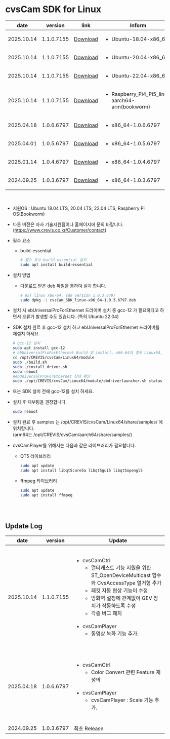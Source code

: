 # cvsCam SDK for Linux
| date | version | link | Inform |
|------|---------|------|--------|
| 2025.10.14 | 1.1.0.7155 | [Download](https://github.com/CREVIS/Camera/raw/refs/heads/master/cvsCam/Linux/Files/cvsCam_SDK_Ubuntu-18.04-x86_64-1.1.0.7155.deb) | <ul><li>Ubuntu-18.04-x86_64</br></li> |
| 2025.10.14 | 1.1.0.7155 | [Download](https://github.com/CREVIS/Camera/raw/refs/heads/master/cvsCam/Linux/Files/cvsCam_SDK_Ubuntu-20.04-x86_64-1.1.0.7155.deb) | <ul><li>Ubuntu-20.04-x86_64</br></li> |
| 2025.10.14 | 1.1.0.7155 | [Download](https://github.com/CREVIS/Camera/raw/refs/heads/master/cvsCam/Linux/Files/cvsCam_SDK_Ubuntu-22.04-x86_64-1.1.0.7155.deb) | <ul><li>Ubuntu-22.04-x86_64</br></li> |
| 2025.10.14 | 1.1.0.7155 | [Download](https://github.com/CREVIS/Camera/raw/refs/heads/master/cvsCam/Linux/Files/cvsCam_SDK_Raspberry_Pi4_Pi5_linux-aarch64-arm-6.5.3-7155.deb) | <ul><li>Raspberry_Pi4_Pi5_linux-aarch64-arm(bookworm)</br></li> |
| 2025.04.18 | 1.0.6.6797 | [Download](https://github.com/CREVIS/Camera/raw/refs/heads/master/cvsCam/Linux/Files/cvsCam_SDK_linux-x86_64-1.0.6.6797.deb)| <ul><li>x86_64-1.0.6.6797<br/></li> |
| 2025.04.01 | 1.0.5.6797 | [Download](https://github.com/CREVIS/Camera/raw/refs/heads/master/cvsCam/Linux/Files/cvsCam_SDK_linux-x86_64-1.0.5.6797.deb)| <ul><li>x86_64-1.0.5.6797<br/></li> |
| 2025.01.14 | 1.0.4.6797 | [Download](https://github.com/CREVIS/Camera/raw/refs/heads/master/cvsCam/Linux/Files/cvsCam_SDK_linux-x86_64-1.0.4.6797.deb)| <ul><li>x86_64-1.0.4.6797<br/></li> |
| 2024.09.25 | 1.0.3.6797 | [Download](https://github.com/CREVIS/Camera/raw/refs/heads/master/cvsCam/Linux/Files/cvsCam_SDK_linux-x86_64-1.0.3.6797.deb)| <ul><li>x86_64-1.0.3.6797<br/></li> |

<br>

- 지원OS : Ubuntu 18.04 LTS, 20.04 LTS, 22.04 LTS, Raspberry Pi OS(Bookworm)

- 다른 버전은 자사 기술지원팀이나 홈페이지에 문의 바랍니다. (https://www.crevis.co.kr/Customer/contact)

- 필수 요소
    - build-essential
      
        ```bash
        # 필수 요소 build-essential 설치
        sudo apt install build-essential
        ```

- 설치 방법
    - 다운로드 받은 deb 파일을 통하여 설치 합니다.
      
        ```bash
        # ex) linux x86-64, sdk version 1.0.3.6797
        sudo dpkg -i cvsCam_SDK_linux-x86_64-1.0.3.6797.deb
        ```

- 설치 시 ebUniversalProForEthernet 드라이버 설치 중  gcc-12 가 필요하다고 하면서 오류가 발생할 수도 있습니다. (특히 Ubuntu 22.04)

- SDK 설치 완료 후 gcc-12 설치 하고 ebUniversalProForEthernet 드라이버를 재설치 하세요.
  
    ```bash
    # gcc-12 설치
    sudo apt install gcc-12
    # ebUniversalProForEthernet Build 및 install, x86-64의 경우 Linux64, arm64의 경우 aarch64
    cd /opt/CREVIS/cvsCam/Linux64/module
    sudo ./build.sh
    sudo ./install_driver.sh
    sudo reboot
    #ebUniversalProForEthernet 상태 확인
    sudo ./opt/CREVIS/cvsCam/Linux64/module/ebdriverlauncher.sh status
    ```
    
- 또는 SDK 설치 전에 gcc-12를 설치 하세요.
  
- 설치 후 재부팅을 권장합니다.
  
    ```bash
    sudo reboot
    ```

- 설치 완료 후 samples 는 /opt/CREVIS/cvsCam/Linux64/share/samples/ 에 위치합니다.
  <br>(arm64는 /opt/CREVIS/cvsCam/aarch64/share/samples/)
  
- cvsCamPlayer를 위해서는 다음과 같은 라이브러리가 필요합니다.
    - QT5 라이브러리
    
      ```bash
      sudo apt update
      sudo apt install libqt5core5a libqt5gui5 libqt5opengl5
      ```
    
    - ffmpeg 라이브러리
    
      ```bash
      sudo apt update
      sudo apt install ffmpeg
      ```
    
      <br>
    
      <br>

## Update Log
| date | version | Update |
|------|---------|--------|
| 2025.10.14 | 1.1.0.7155 | <br><ul> <li> cvsCamCtrl <br><ul><li> 멀티캐스트 기능 지원을 위한 ST_OpenDeviceMulticast 함수와 CvsAccessType 열거형 추가<br/><li> 패킷 자동 협상 기능이 수정<br/><li> 방화벽 설정에 관계없이 GEV 장치가 작동하도록 수정<br/><li> 각종 버그 패치<br><br></ul> <li> cvsCamPlayer <br/><ul> <li> 동영상 녹화 기능 추가. <br/><br> |
| 2025.04.18 | 1.0.6.6797 | <br> <ul> <li> cvsCamCtrl <br><ul><li> Color Convert 관련 Feature 재정의 <br><br></ul><li> cvsCamPlayer <br> <ul> <li> cvsCamPlayer : Scale 기능 추가. <br> <br> |
| 2024.09.25 | 1.0.3.6797 | 최초 Release |

<br>

